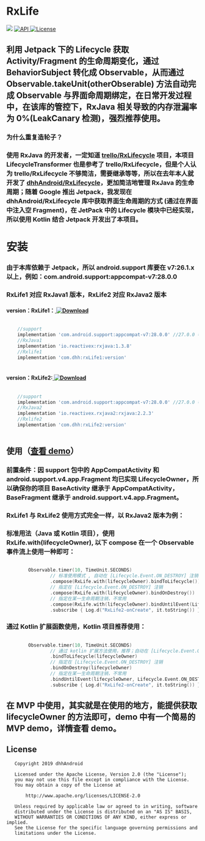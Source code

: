 # RxLife
[![](https://img.shields.io/badge/platform-android-brightgreen.svg)](https://developer.android.com/index.html) 
[ ![API](https://img.shields.io/badge/API-14%2B-blue.svg?style=flat-square) ](https://developer.android.com/about/versions/android-4.0.html)
[ ![License](http://img.shields.io/badge/License-Apache%202.0-blue.svg?style=flat-square) ](http://www.apache.org/licenses/LICENSE-2.0)
## 利用 Jetpack 下的 Lifecycle 获取 Activity/Fragment 的生命周期变化，通过 BehaviorSubject 转化成 Observable，从而通过 Observable.takeUnit(otherObserable) 方法自动完成 Observable 与界面命周期绑定，在日常开发过程中，在该库的管控下，RxJava 相关导致的内存泄漏率为 0%(LeakCanary 检测)，强烈推荐使用。

### 为什么重复造轮子？
### 使用 RxJava 的开发者，一定知道 [trello/RxLifecycle](https://github.com/trello/RxLifecycle) 项目，本项目 LifecycleTransformer 也是参考了 trello/RxLifecycle，但是个人认为 trello/RxLifecycle 不够简洁，需要继承等等，所以在去年本人就开发了 [dhhAndroid/RxLifecycle](https://github.com/dhhAndroid/RxLifecycle)，更加简洁地管理 RxJava 的生命周期；随着 Google 推出 Jetpack，我发现在 dhhAndroid/RxLifecycle 库中获取界面生命周期的方式 (通过在界面中注入空 Fragment)，在 JetPack 中的 Lifecycle 模块中已经实现，所以使用 Kotlin 结合 Jetpack 开发出了本项目。

# 安装 #
### 由于本库依赖于 Jetpack，所以 android.support 库要在 v7:26.1.x 以上，例如：com.android.support:appcompat-v7:28.0.0 ###
### RxLife1 对应 RxJava1 版本，RxLife2 对应 RxJava2 版本 ###
#### version：RxLife1：[ ![Download](https://api.bintray.com/packages/dhhandroid/maven/RxLife1/images/download.svg) ](https://bintray.com/dhhandroid/maven/RxLife1/_latestVersion)
```groovy

    //support
    implementation 'com.android.support:appcompat-v7:28.0.0' //27.0.0 等
    //RxJava1
    implementation 'io.reactivex:rxjava:1.3.8'
    //Rxlife1
    implementation 'com.dhh:rxLife1:version'
    
```
#### version：RxLife2:[ ![Download](https://api.bintray.com/packages/dhhandroid/maven/RxLife2/images/download.svg) ](https://bintray.com/dhhandroid/maven/RxLife2/_latestVersion)
```groovy

    //support
    implementation 'com.android.support:appcompat-v7:28.0.0' //27.0.0 等
    //RxJava2
    implementation 'io.reactivex.rxjava2:rxjava:2.2.3'
    //Rxlife2
    implementation 'com.dhh:rxLife2:version'
    
```
## 使用（[查看 demo](https://github.com/dhhAndroid/RxLife/tree/master/demo)）
### 前置条件：因 support 包中的 AppCompatActivity 和 android.support.v4.app.Fragment 均已实现 LifecycleOwner，所以确保你的项目 BaseActivity 继承于 AppCompatActivity，BaseFragment 继承于 android.support.v4.app.Fragment。 ###
### RxLife1 与 RxLife2 使用方式完全一样，以 RxJava2 版本为例：
### 标准用法（Java 或 Kotlin 项目），使用 RxLife.with(lifecycleOwner), 以下 compose 在一个 Observable 事件流上使用一种即可： ###
```kotlin

        Observable.timer(10, TimeUnit.SECONDS)
                // 标准使用模式 , 自动在 [Lifecycle.Event.ON_DESTROY] 注销
                .compose(RxLife.with(lifecycleOwner).bindToLifecycle())
                // 指定在 [Lifecycle.Event.ON_DESTROY] 注销
                .compose(RxLife.with(lifecycleOwner).bindOnDestroy())
                // 指定在某一生命周期注销，不常用
                .compose(RxLife.with(lifecycleOwner).bindUntilEvent(Lifecycle.Event.ON_DESTROY))
                .subscribe { Log.d("RxLife2-onCreate", it.toString()) }
```
### 通过 Kotlin 扩展函数使用，Kotlin 项目推荐使用： ###
```kotlin

        Observable.timer(10, TimeUnit.SECONDS)
                // 通过 kotlin 扩展方法使用，推荐；自动在 [Lifecycle.Event.ON_STOP] 注销
                .bindToLifecycle(lifecycleOwner)
                // 指定在 [Lifecycle.Event.ON_DESTROY] 注销
                .bindOnDestroy(lifecycleOwner)
                // 指定在某一生命周期注销，不常用
                .bindUntilEvent(lifecycleOwner, Lifecycle.Event.ON_DESTROY)
                .subscribe { Log.d("RxLife2-onCreate", it.toString()) }
```
## 在 MVP 中使用，其实就是在使用的地方，能提供获取 lifecycleOwner 的方法即可，demo 中有一个简易的 MVP demo，详情查看 demo。 ##

## License
```
   Copyright 2019 dhhAndroid

   Licensed under the Apache License, Version 2.0 (the "License");
   you may not use this file except in compliance with the License.
   You may obtain a copy of the License at

       http://www.apache.org/licenses/LICENSE-2.0

   Unless required by applicable law or agreed to in writing, software
   distributed under the License is distributed on an "AS IS" BASIS,
   WITHOUT WARRANTIES OR CONDITIONS OF ANY KIND, either express or implied.
   See the License for the specific language governing permissions and
   limitations under the License.
```
